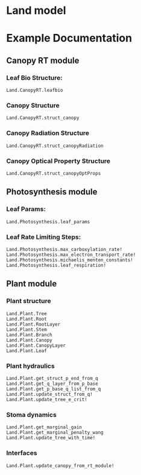 # Land model

# Example Documentation

## Canopy RT module

### Leaf Bio Structure:
```@docs
Land.CanopyRT.leafbio
```

### Canopy Structure
```@docs
Land.CanopyRT.struct_canopy
```

### Canopy Radiation Structure
```@docs
Land.CanopyRT.struct_canopyRadiation
```

### Canopy Optical Property Structure
```@docs
Land.CanopyRT.struct_canopyOptProps
```

## Photosynthesis module

### Leaf Params:
```@docs
Land.Photosynthesis.leaf_params
```
### Leaf Rate Limiting Steps:
```@docs
Land.Photosynthesis.max_carboxylation_rate!
Land.Photosynthesis.max_electron_transport_rate!
Land.Photosynthesis.michaelis_menten_constants!
Land.Photosynthesis.leaf_respiration!
```


## Plant module

### Plant structure
```@docs
Land.Plant.Tree
Land.Plant.Root
Land.Plant.RootLayer
Land.Plant.Stem
Land.Plant.Branch
Land.Plant.Canopy
Land.Plant.CanopyLayer
Land.Plant.Leaf
```

### Plant hydraulics
```@docs
Land.Plant.get_struct_p_end_from_q
Land.Plant.get_q_layer_from_p_base
Land.Plant.get_p_base_q_list_from_q
Land.Plant.update_struct_from_q!
Land.Plant.update_tree_e_crit!
```

### Stoma dynamics
```@docs
Land.Plant.get_marginal_gain
Land.Plant.get_marginal_penalty_wang
Land.Plant.update_tree_with_time!
```

### Interfaces
```@docs
Land.Plant.update_canopy_from_rt_module!
```
